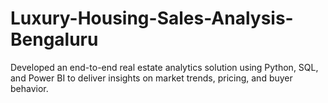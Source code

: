 # Luxury-Housing-Sales-Analysis-Bengaluru
Developed an end-to-end real estate analytics solution using Python, SQL, and Power BI to deliver insights on market trends, pricing, and buyer behavior.
